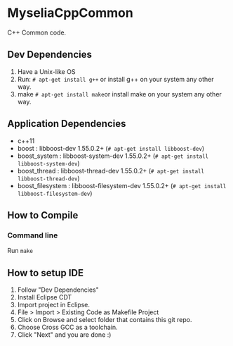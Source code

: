# MyseliaCppCommon
C++ Common code.

## Dev Dependencies
1. Have a Unix-like OS
2. Run: `# apt-get install g++` or install g++ on your system any other way.
3. make `# apt-get install make`or install make on your system any other way.

## Application Dependencies
- c++11
- boost : libboost-dev 1.55.0.2+ (`# apt-get install libboost-dev`)
- boost_system : libboost-system-dev 1.55.0.2+ (`# apt-get install libboost-system-dev`)
- boost_thread : libboost-thread-dev 1.55.0.2+ (`# apt-get install libboost-thread-dev`)
- boost_filesystem : libboost-filesystem-dev 1.55.0.2+ (`# apt-get install libboost-filesystem-dev`)

## How to Compile
### Command line
Run `make`

## How to setup IDE
1. Follow "Dev Dependencies"
2. Install Eclipse CDT
3. Import project in Eclipse.
  1. File > Import > Existing Code as Makefile Project
  2. Click on Browse and select folder that contains this git repo.
  3. Choose Cross GCC as a toolchain.
  4. Click "Next" and you are done :)
